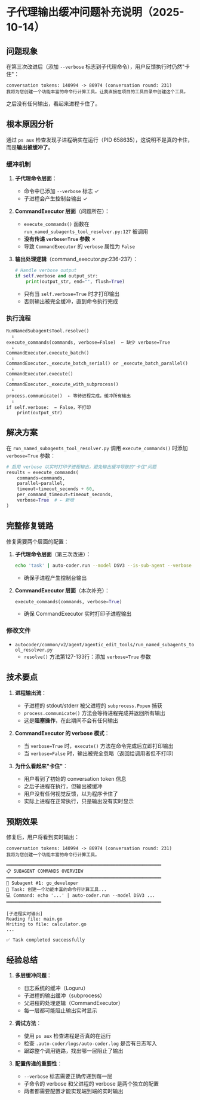 # 子代理输出缓冲问题补充说明（2025-10-14）

## 问题现象

在第三次改进后（添加 `--verbose` 标志到子代理命令），用户反馈执行时仍然"卡住"：

```
conversation tokens: 140994 -> 86974 (conversation round: 231)
我将为您创建一个功能丰富的命令行计算工具。让我直接在项目的工具目录中创建这个工具。
```

之后没有任何输出，看起来进程卡住了。

## 根本原因分析

通过 `ps aux` 检查发现子进程确实在运行（PID 658635），这说明不是真的卡住，而是**输出被缓冲了**。

### 缓冲机制

1. **子代理命令层面**：
   - 命令中已添加 `--verbose` 标志 ✓
   - 子进程会产生控制台输出 ✓

2. **CommandExecutor 层面**（问题所在）：
   - `execute_commands()` 函数在 `run_named_subagents_tool_resolver.py:127` 被调用
   - **没有传递 `verbose=True` 参数** ✗
   - 导致 `CommandExecutor` 的 `verbose` 属性为 `False`

3. **输出处理逻辑**（command_executor.py:236-237）：
   ```python
   # Handle verbose output
   if self.verbose and output_str:
       print(output_str, end="", flush=True)
   ```
   - 只有当 `self.verbose=True` 时才打印输出
   - 否则输出被完全缓冲，直到命令执行完成

### 执行流程

```
RunNamedSubagentsTool.resolve()
  ↓
execute_commands(commands, verbose=False)  ← 缺少 verbose=True
  ↓
CommandExecutor.execute_batch()
  ↓
CommandExecutor._execute_batch_serial() or _execute_batch_parallel()
  ↓
CommandExecutor.execute()
  ↓
CommandExecutor._execute_with_subprocess()
  ↓
process.communicate()  ← 等待进程完成，缓冲所有输出
  ↓
if self.verbose:  ← False，不打印
    print(output_str)
```

## 解决方案

在 `run_named_subagents_tool_resolver.py` 调用 `execute_commands()` 时添加 `verbose=True` 参数：

```python
# 启用 verbose 以实时打印子进程输出，避免输出缓冲导致的"卡住"问题
results = execute_commands(
    commands=commands,
    parallel=parallel,
    timeout=timeout_seconds + 60,
    per_command_timeout=timeout_seconds,
    verbose=True  # ← 新增
)
```

## 完整修复链路

修复需要两个层面的配置：

1. **子代理命令层面**（第三次改进）：
   ```bash
   echo 'task' | auto-coder.run --model DSV3 --is-sub-agent --verbose
   ```
   - 确保子进程产生控制台输出

2. **CommandExecutor 层面**（本次补充）：
   ```python
   execute_commands(commands, verbose=True)
   ```
   - 确保 CommandExecutor 实时打印子进程输出

### 修改文件

- `autocoder/common/v2/agent/agentic_edit_tools/run_named_subagents_tool_resolver.py`
  - `resolve()` 方法第127-133行：添加 `verbose=True` 参数

## 技术要点

1. **进程输出流**：
   - 子进程的 stdout/stderr 被父进程的 `subprocess.Popen` 捕获
   - `process.communicate()` 方法会等待进程完成并返回所有输出
   - 这是**阻塞操作**，在此期间不会有任何输出

2. **CommandExecutor 的 verbose 模式**：
   - 当 `verbose=True` 时，`execute()` 方法在命令完成后立即打印输出
   - 当 `verbose=False` 时，输出被完全忽略（返回给调用者但不打印）

3. **为什么看起来"卡住"**：
   - 用户看到了初始的 conversation token 信息
   - 之后子进程在执行，但输出被缓冲
   - 用户没有任何视觉反馈，以为程序卡住了
   - 实际上进程在正常执行，只是输出没有实时显示

## 预期效果

修复后，用户将看到实时输出：

```
conversation tokens: 140994 -> 86974 (conversation round: 231)
我将为您创建一个功能丰富的命令行计算工具。

══════════════════════════════════════════════════════════
📋 SUBAGENT COMMANDS OVERVIEW
══════════════════════════════════════════════════════════
🤖 Subagent #1: go_developer
📝 Task: 创建一个功能丰富的命令行计算工具...
💻 Command: echo '...' | auto-coder.run --model DSV3 ...
══════════════════════════════════════════════════════════

[子进程实时输出]
Reading file: main.go
Writing to file: calculator.go
...

✅ Task completed successfully
```

## 经验总结

1. **多层缓冲问题**：
   - 日志系统的缓冲（Loguru）
   - 子进程的输出缓冲（subprocess）
   - 父进程的处理逻辑（CommandExecutor）
   - 每一层都可能阻止输出实时显示

2. **调试方法**：
   - 使用 `ps aux` 检查进程是否真的在运行
   - 检查 `.auto-coder/logs/auto-coder.log` 是否有日志写入
   - 跟踪整个调用链路，找出哪一层阻止了输出

3. **配置传递的重要性**：
   - `--verbose` 标志需要正确传递到每一层
   - 子命令的 verbose 和父进程的 verbose 是两个独立的配置
   - 两者都需要配置才能实现端到端的实时输出
